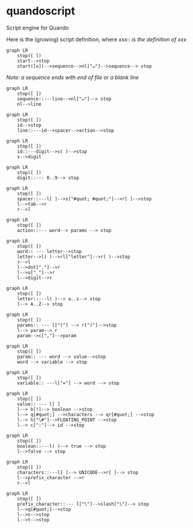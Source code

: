 # quandoscript
Script engine for Quando

Here is the (growing) script definition, where _xxx:: is the definition of xxx_

```mermaid
graph LR
    stop([ ])
    start-->stop
    start([o])-->sequence-->nl["↵"]-->sequence--> stop
```
_Note: a sequence ends with end of file or a blank line_

```mermaid
graph LR
    stop([ ])
    sequence::---line-->nl["↵"]--> stop
    nl-->line
```

```mermaid
graph LR
    stop([ ])
    id-->stop
    line::---id-->spacer-->action-->stop
```

```mermaid
graph LR
    stop([ ])
    id::---digit-->s( )-->stop
    s-->digit
```

```mermaid
graph LR
    stop([ ])
    digit::--- 0..9--> stop
```

```mermaid
graph LR
    stop([ ])
    spacer::---l[ ]-->s["#quot; #quot;"]-->r[ ]-->stop
    l-->tab-->r
    r-->l
```

```mermaid
graph LR
    stop([ ])
    action::--- word--> params --> stop
```

```mermaid
graph LR
    stop([ ])
    word:: --- letter-->stop
    letter-->l( )-->rl["letter"]-->r( )-->stop
    r-->l
    l-->dot["."]-->r
    l-->u["_"]-->r
    l-->digit-->r
```

```mermaid
graph LR
    stop([ ])
    letter::---l( )--> a..z--> stop
    l--> A..Z--> stop
```

```mermaid
graph LR
    stop([ ])
    params:: --- l["("] --> r[")"]-->stop
    l--> param--> r
    param-->c[","]-->param
```

```mermaid
graph LR
    stop([ ])
    param:: --- word --> value-->stop
    word --> variable --> stop
```

```mermaid
graph LR
    stop([ ])
    variable:: ---l["="] --> word --> stop
```

```mermaid
graph LR
    stop([ ])
    value:: --- l[ ]
    l--> b[!]--> boolean -->stop
    l--> q[#quot;] -->characters --> qr[#quot;] -->stop
    l--> h["\#"]-->FLOATING_POINT -->stop
    l--> c[":"]--> id -->stop
```

```mermaid
graph LR
    stop([ ])
    boolean::---l( )--> true --> stop
    l-->false --> stop
```

```mermaid
graph LR
    stop([ ])
    characters::---l[ ]--> UNICODE-->r[ ]--> stop
    l-->prefix_character -->r
    r-->l
```

```mermaid
graph LR
    stop([ ])
    prefix_character::--- l["\"]-->slash["\"]--> stop
    l-->q[#quot;]-->stop
    l-->n-->stop
    l-->t-->stop
```
